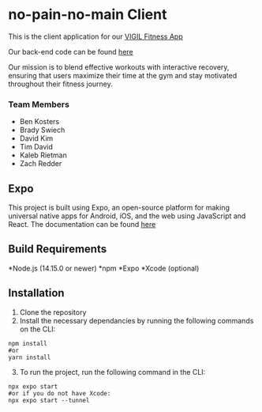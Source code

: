 # no-pain-no-main Client

This is the client application for our [VIGIL Fitness App](https://github.com/calvin-cs262-fall2024-no-pain-no-main/Project)

Our back-end code can be found [here](https://github.com/calvin-cs262-fall2024-no-pain-no-main/Service)

Our mission is to blend effective workouts with interactive recovery, ensuring that users maximize their time at the gym and stay motivated throughout their fitness journey.

### Team Members
- Ben Kosters
- Brady Swiech
- David Kim
- Tim David
- Kaleb Rietman
- Zach Redder

## Expo
This project is built using Expo, an open-source platform for making universal native apps for Android, iOS, and the web using JavaScript and React. The documentation can be found [here](https://docs.expo.dev/)

## Build Requirements
*Node.js (14.15.0 or newer)
*npm
*Expo
*Xcode (optional)

## Installation
1. Clone the repository
2. Install the necessary dependancies by running the following commands on the CLI:
```
npm install
#or
yarn install
```
3. To run the project, run the following command in the CLI:
```
npx expo start
#or if you do not have Xcode:
npx expo start --tunnel
```